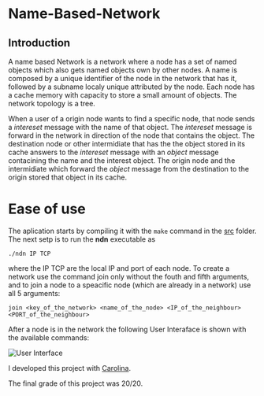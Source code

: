 # Name-Based-Network

## Introduction

A name based Network is a network where a node has a set of named objects which also gets named objects own by other nodes. A name is composed by a unique identifier of the node in the network that has it, followed by a subname localy unique attributed by the node. Each node has a cache memory with capacity to store a small amount of objects. The network topology is a tree.

When a user of a origin node wants to find a specific node, that node sends a _intereset_  message with the name of that object. The _intereset_ message is forward in the network in direction of the node that contains the object. The destination node or other intermidiate that has the the object stored in its cache answers to the _intereset_ message with an _object_ message contacining the name and the interest object. The origin node and the intermidiate which forward the _object_ message from the destination to the origin stored that object in its cache.


# Ease of use

The aplication starts by compiling it with the `make` command in the [src](./scr) folder. The next setp is to run the **ndn** executable as

```
./ndn IP TCP
```

where the IP TCP are the local IP and port of each node. To create a network use the command join only without the fouth and fifth arguments, and to join a node to a speacific node (which are already in a network) use all 5 arguments:

```
join <key_of_the_network> <name_of_the_node> <IP_of_the_neighbour> <PORT_of_the_neighbour>
```

After a node is in the network the following User Interaface is shown with the available commands:

![User Interface](https://user-images.githubusercontent.com/39059647/121732835-9bcd1980-caea-11eb-80f6-e2b64726fe5c.png)

I developed this project with [Carolina](https://github.com/carolinafidalgo).

The final grade of this project was 20/20.
